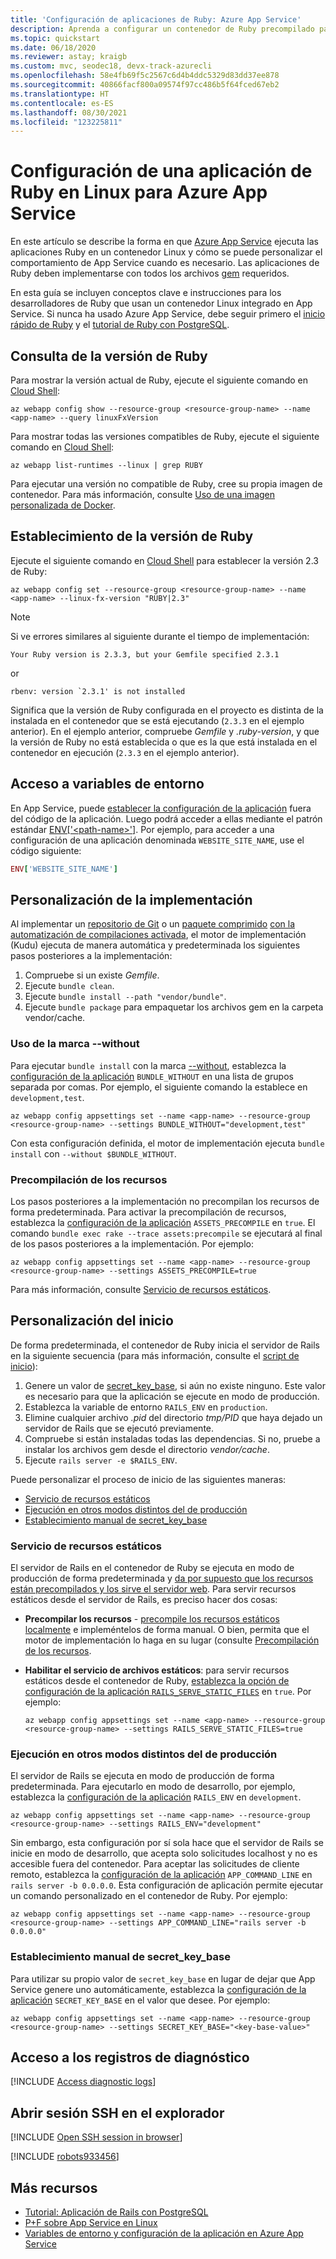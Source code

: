 ```yaml
---
title: 'Configuración de aplicaciones de Ruby: Azure App Service'
description: Aprenda a configurar un contenedor de Ruby precompilado para la aplicación. En este artículo se muestran las tareas de configuración más comunes.
ms.topic: quickstart
ms.date: 06/18/2020
ms.reviewer: astay; kraigb
ms.custom: mvc, seodec18, devx-track-azurecli
ms.openlocfilehash: 58e4fb69f5c2567c6d4b4ddc5329d83dd37ee878
ms.sourcegitcommit: 40866facf800a09574f97cc486b5f64fced67eb2
ms.translationtype: HT
ms.contentlocale: es-ES
ms.lasthandoff: 08/30/2021
ms.locfileid: "123225811"
---
```

# <a name="configure-a-linux-ruby-app-for-azure-app-service"></a>Configuración de una aplicación de Ruby en Linux para Azure App Service

En este artículo se describe la forma en que [Azure App Service](overview.md) ejecuta las aplicaciones Ruby en un contenedor Linux y cómo se puede personalizar el comportamiento de App Service cuando es necesario. Las aplicaciones de Ruby deben implementarse con todos los archivos [gem](https://rubygems.org/gems) requeridos.

En esta guía se incluyen conceptos clave e instrucciones para los desarrolladores de Ruby que usan un contenedor Linux integrado en App Service. Si nunca ha usado Azure App Service, debe seguir primero el [inicio rápido de Ruby](quickstart-ruby.md) y el [tutorial de Ruby con PostgreSQL](tutorial-ruby-postgres-app.md).

## <a name="show-ruby-version"></a>Consulta de la versión de Ruby

Para mostrar la versión actual de Ruby, ejecute el siguiente comando en [Cloud Shell](https://shell.azure.com):

```azurecli-interactive
az webapp config show --resource-group <resource-group-name> --name <app-name> --query linuxFxVersion
```

Para mostrar todas las versiones compatibles de Ruby, ejecute el siguiente comando en [Cloud Shell](https://shell.azure.com):

```azurecli-interactive
az webapp list-runtimes --linux | grep RUBY
```

Para ejecutar una versión no compatible de Ruby, cree su propia imagen de contenedor. Para más información, consulte [Uso de una imagen personalizada de Docker](tutorial-custom-container.md?pivots=container-linux).

## <a name="set-ruby-version"></a>Establecimiento de la versión de Ruby

Ejecute el siguiente comando en [Cloud Shell](https://shell.azure.com) para establecer la versión 2.3 de Ruby:

```azurecli-interactive
az webapp config set --resource-group <resource-group-name> --name <app-name> --linux-fx-version "RUBY|2.3"
```

> [!NOTE]
> Si ve errores similares al siguiente durante el tiempo de implementación:
> ```
> Your Ruby version is 2.3.3, but your Gemfile specified 2.3.1
> ```
> or
> ```
> rbenv: version `2.3.1' is not installed
> ```
> Significa que la versión de Ruby configurada en el proyecto es distinta de la instalada en el contenedor que se está ejecutando (`2.3.3` en el ejemplo anterior). En el ejemplo anterior, compruebe *Gemfile* y *.ruby-version*, y que la versión de Ruby no está establecida o que es la que está instalada en el contenedor en ejecución (`2.3.3` en el ejemplo anterior).

## <a name="access-environment-variables"></a>Acceso a variables de entorno

En App Service, puede [establecer la configuración de la aplicación](configure-common.md#configure-app-settings) fuera del código de la aplicación. Luego podrá acceder a ellas mediante el patrón estándar [ENV['\<path-name>']](https://ruby-doc.org/core-2.3.3/ENV.html). Por ejemplo, para acceder a una configuración de una aplicación denominada `WEBSITE_SITE_NAME`, use el código siguiente:

```ruby
ENV['WEBSITE_SITE_NAME']
```

## <a name="customize-deployment"></a>Personalización de la implementación

Al implementar un [repositorio de Git](deploy-local-git.md) o un [paquete comprimido](deploy-zip.md) [con la automatización de compilaciones activada](deploy-zip.md#enable-build-automation-for-zip-deploy), el motor de implementación (Kudu) ejecuta de manera automática y predeterminada los siguientes pasos posteriores a la implementación:

1. Compruebe si un existe *Gemfile*.
1. Ejecute `bundle clean`. 
1. Ejecute `bundle install --path "vendor/bundle"`.
1. Ejecute `bundle package` para empaquetar los archivos gem en la carpeta vendor/cache.

### <a name="use---without-flag"></a>Uso de la marca --without

Para ejecutar `bundle install` con la marca [--without](https://bundler.io/man/bundle-install.1.html), establezca la [configuración de la aplicación](configure-common.md#configure-app-settings) `BUNDLE_WITHOUT` en una lista de grupos separada por comas. Por ejemplo, el siguiente comando la establece en `development,test`.

```azurecli-interactive
az webapp config appsettings set --name <app-name> --resource-group <resource-group-name> --settings BUNDLE_WITHOUT="development,test"
```

Con esta configuración definida, el motor de implementación ejecuta `bundle install` con `--without $BUNDLE_WITHOUT`.

### <a name="precompile-assets"></a>Precompilación de los recursos

Los pasos posteriores a la implementación no precompilan los recursos de forma predeterminada. Para activar la precompilación de recursos, establezca la [configuración de la aplicación](configure-common.md#configure-app-settings) `ASSETS_PRECOMPILE` en `true`. El comando `bundle exec rake --trace assets:precompile` se ejecutará al final de los pasos posteriores a la implementación. Por ejemplo:

```azurecli-interactive
az webapp config appsettings set --name <app-name> --resource-group <resource-group-name> --settings ASSETS_PRECOMPILE=true
```

Para más información, consulte [Servicio de recursos estáticos](#serve-static-assets).

## <a name="customize-start-up"></a>Personalización del inicio

De forma predeterminada, el contenedor de Ruby inicia el servidor de Rails en la siguiente secuencia (para más información, consulte el [script de inicio](https://github.com/Azure-App-Service/ruby/blob/master/2.3.8/startup.sh)):

1. Genere un valor de [secret_key_base](https://edgeguides.rubyonrails.org/security.html#environmental-security), si aún no existe ninguno. Este valor es necesario para que la aplicación se ejecute en modo de producción.
1. Establezca la variable de entorno `RAILS_ENV` en `production`.
1. Elimine cualquier archivo *.pid* del directorio *tmp/PID* que haya dejado un servidor de Rails que se ejecutó previamente.
1. Compruebe si están instaladas todas las dependencias. Si no, pruebe a instalar los archivos gem desde el directorio *vendor/cache*.
1. Ejecute `rails server -e $RAILS_ENV`.

Puede personalizar el proceso de inicio de las siguientes maneras:

- [Servicio de recursos estáticos](#serve-static-assets)
- [Ejecución en otros modos distintos del de producción](#run-in-non-production-mode)
- [Establecimiento manual de secret_key_base](#set-secret_key_base-manually)

### <a name="serve-static-assets"></a>Servicio de recursos estáticos

El servidor de Rails en el contenedor de Ruby se ejecuta en modo de producción de forma predeterminada y [da por supuesto que los recursos están precompilados y los sirve el servidor web](https://guides.rubyonrails.org/asset_pipeline.html#in-production). Para servir recursos estáticos desde el servidor de Rails, es preciso hacer dos cosas:

- **Precompilar los recursos** - [precompile los recursos estáticos localmente](https://guides.rubyonrails.org/asset_pipeline.html#local-precompilation) e impleméntelos de forma manual. O bien, permita que el motor de implementación lo haga en su lugar (consulte [Precompilación de los recursos](#precompile-assets).
- **Habilitar el servicio de archivos estáticos**: para servir recursos estáticos desde el contenedor de Ruby, [establezca la opción de configuración de la aplicación `RAILS_SERVE_STATIC_FILES`](configure-common.md#configure-app-settings) en `true`. Por ejemplo:

    ```azurecli-interactive
    az webapp config appsettings set --name <app-name> --resource-group <resource-group-name> --settings RAILS_SERVE_STATIC_FILES=true
    ```

### <a name="run-in-non-production-mode"></a>Ejecución en otros modos distintos del de producción

El servidor de Rails se ejecuta en modo de producción de forma predeterminada. Para ejecutarlo en modo de desarrollo, por ejemplo, establezca la [configuración de la aplicación](configure-common.md#configure-app-settings) `RAILS_ENV` en `development`.

```azurecli-interactive
az webapp config appsettings set --name <app-name> --resource-group <resource-group-name> --settings RAILS_ENV="development"
```

Sin embargo, esta configuración por sí sola hace que el servidor de Rails se inicie en modo de desarrollo, que acepta solo solicitudes localhost y no es accesible fuera del contenedor. Para aceptar las solicitudes de cliente remoto, establezca la [configuración de la aplicación](configure-common.md#configure-app-settings) `APP_COMMAND_LINE` en `rails server -b 0.0.0.0`. Esta configuración de aplicación permite ejecutar un comando personalizado en el contenedor de Ruby. Por ejemplo:

```azurecli-interactive
az webapp config appsettings set --name <app-name> --resource-group <resource-group-name> --settings APP_COMMAND_LINE="rails server -b 0.0.0.0"
```

### <a name="set-secret_key_base-manually"></a><a name="set-secret_key_base-manually"></a> Establecimiento manual de secret_key_base

Para utilizar su propio valor de `secret_key_base` en lugar de dejar que App Service genere uno automáticamente, establezca la [configuración de la aplicación](configure-common.md#configure-app-settings) `SECRET_KEY_BASE` en el valor que desee. Por ejemplo:

```azurecli-interactive
az webapp config appsettings set --name <app-name> --resource-group <resource-group-name> --settings SECRET_KEY_BASE="<key-base-value>"
```

## <a name="access-diagnostic-logs"></a>Acceso a los registros de diagnóstico

[!INCLUDE [Access diagnostic logs](../../includes/app-service-web-logs-access-no-h.md)]

## <a name="open-ssh-session-in-browser"></a>Abrir sesión SSH en el explorador

[!INCLUDE [Open SSH session in browser](../../includes/app-service-web-ssh-connect-builtin-no-h.md)]

[!INCLUDE [robots933456](../../includes/app-service-web-configure-robots933456.md)]

## <a name="more-resources"></a>Más recursos

- [Tutorial: Aplicación de Rails con PostgreSQL](tutorial-ruby-postgres-app.md)
- [P+F sobre App Service en Linux](faq-app-service-linux.yml)
- [Variables de entorno y configuración de la aplicación en Azure App Service](reference-app-settings.md)